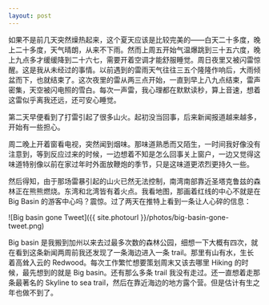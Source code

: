 ```yaml
---
layout: post
---
```


如果不是前几天突然燥热起来，这个夏天应该是比较完美的——白天二十多度，晚上二十多度，天气晴朗，从来不下雨。然而上周五开始气温爆跳到三十五六度，晚上九点多才缓缓降到二十六七，需要开着空调才能舒服睡觉。周日夜里又被闪雷惊醒。这是我从未经过的事情。以前遇到的雷雨天气往往三五个隆隆作响后，大雨倾盆而下，也就结束了。这次夜里的雷从两三点开始，一直到早上八九点结束，雷声密集，天空被闪电照的雪白。每次一声雷，我心理都在默默读秒，算上音速，想着这雷似乎离我还远，还可安心睡觉。

第二天早便看到了打雷引起了很多山火。起初没当回事，后来新闻报道越来越多，开始有一些担心。

周二晚上开着窗看电视，突然闻到烟味。那味道熟悉而又陌生，一时间我好像没有注意到，等到反应过来的时候，一边想着不知是怎么回事关上窗户，一边又觉得这味道特别像以前在家过年时外面放鞭炮的季节，只是这味道更浓烈更持久一些。

然后得知，由于那场雷暴引起的山火已然无法控制，南湾南部靠近圣塔克鲁兹的森林正在熊熊燃烧。东湾和北湾皆有着火点。我看地图，那画着红线的中心不就是在 Big Basin 的游客中心吗？震惊。过了两天在推特上看到一条让人心碎的信息：

![Big basin gone Tweet]({{ site.photourl }}/photos/big-basin-gone-tweet.png)

Big basin 是我搬到加州以来去过最多次数的森林公园，细想一下大概有四次，就在看到这条新闻两周前我还发现了一条海边进入一条 trail。那里有山有水，生长着高耸入云的 Redwood。每次工作繁忙想要策划周末又该去哪里 Hiking 的时候，最先想到的就是 Big basin。还有那么多条 trail 我没有走过。还一直想着走那条最著名的 Skyline to sea trail，然后在靠近海边的地方露个营。但是估计有生之年也做不到了。
